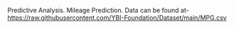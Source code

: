Predictive Analysis.
Mileage Prediction.
Data can be found at-https://raw.githubusercontent.com/YBI-Foundation/Dataset/main/MPG.csv
